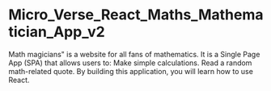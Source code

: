# Micro_Verse_React_Maths_Mathematician_App_v2
Math magicians" is a website for all fans of mathematics. It is a Single Page App (SPA) that allows users to:  Make simple calculations. Read a random math-related quote. By building this application, you will learn how to use React.
